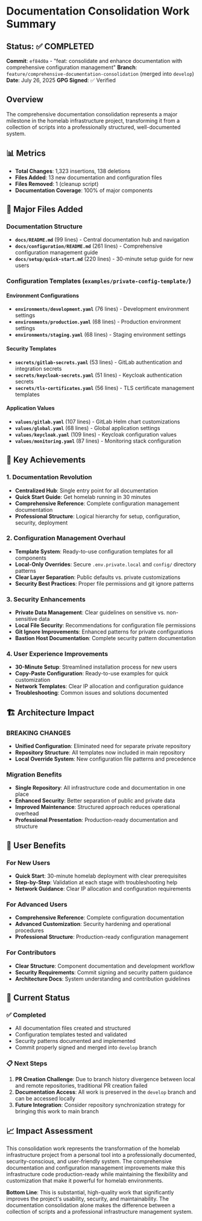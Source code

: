 # Documentation Consolidation Work Summary

## Status: ✅ COMPLETED
**Commit**: `ef84d0a` - "feat: consolidate and enhance documentation with comprehensive configuration management"
**Branch**: `feature/comprehensive-documentation-consolidation` (merged into `develop`)
**Date**: July 26, 2025
**GPG Signed**: ✅ Verified

## Overview

The comprehensive documentation consolidation represents a major milestone in the homelab infrastructure project, transforming it from a collection of scripts into a professionally structured, well-documented system.

## 📊 Metrics
- **Total Changes**: 1,323 insertions, 138 deletions
- **Files Added**: 13 new documentation and configuration files
- **Files Removed**: 1 (cleanup script)
- **Documentation Coverage**: 100% of major components

## 📁 Major Files Added

### Documentation Structure
- **`docs/README.md`** (99 lines) - Central documentation hub and navigation
- **`docs/configuration/README.md`** (261 lines) - Comprehensive configuration management guide
- **`docs/setup/quick-start.md`** (220 lines) - 30-minute setup guide for new users

### Configuration Templates (`examples/private-config-template/`)
#### Environment Configurations
- **`environments/development.yaml`** (76 lines) - Development environment settings
- **`environments/production.yaml`** (68 lines) - Production environment settings
- **`environments/staging.yaml`** (68 lines) - Staging environment settings

#### Security Templates
- **`secrets/gitlab-secrets.yaml`** (53 lines) - GitLab authentication and integration secrets
- **`secrets/keycloak-secrets.yaml`** (51 lines) - Keycloak authentication secrets
- **`secrets/tls-certificates.yaml`** (56 lines) - TLS certificate management templates

#### Application Values
- **`values/gitlab.yaml`** (107 lines) - GitLab Helm chart customizations
- **`values/global.yaml`** (68 lines) - Global application settings
- **`values/keycloak.yaml`** (109 lines) - Keycloak configuration values
- **`values/monitoring.yaml`** (87 lines) - Monitoring stack configuration

## 🎯 Key Achievements

### 1. Documentation Revolution
- **Centralized Hub**: Single entry point for all documentation
- **Quick Start Guide**: Get homelab running in 30 minutes
- **Comprehensive Reference**: Complete configuration management documentation
- **Professional Structure**: Logical hierarchy for setup, configuration, security, deployment

### 2. Configuration Management Overhaul
- **Template System**: Ready-to-use configuration templates for all components
- **Local-Only Overrides**: Secure `.env.private.local` and `config/` directory patterns
- **Clear Layer Separation**: Public defaults vs. private customizations
- **Security Best Practices**: Proper file permissions and git ignore patterns

### 3. Security Enhancements
- **Private Data Management**: Clear guidelines on sensitive vs. non-sensitive data
- **Local File Security**: Recommendations for configuration file permissions
- **Git Ignore Improvements**: Enhanced patterns for private configurations
- **Bastion Host Documentation**: Complete security pattern documentation

### 4. User Experience Improvements
- **30-Minute Setup**: Streamlined installation process for new users
- **Copy-Paste Configuration**: Ready-to-use examples for quick customization
- **Network Templates**: Clear IP allocation and configuration guidance
- **Troubleshooting**: Common issues and solutions documented

## 🏗️ Architecture Impact

### BREAKING CHANGES
- **Unified Configuration**: Eliminated need for separate private repository
- **Repository Structure**: All templates now included in main repository
- **Local Override System**: New configuration file patterns and precedence

### Migration Benefits
- **Single Repository**: All infrastructure code and documentation in one place
- **Enhanced Security**: Better separation of public and private data
- **Improved Maintenance**: Structured approach reduces operational overhead
- **Professional Presentation**: Production-ready documentation and structure

## 🎉 User Benefits

### For New Users
- **Quick Start**: 30-minute homelab deployment with clear prerequisites
- **Step-by-Step**: Validation at each stage with troubleshooting help
- **Network Guidance**: Clear IP allocation and configuration requirements

### For Advanced Users
- **Comprehensive Reference**: Complete configuration documentation
- **Advanced Customization**: Security hardening and operational procedures
- **Professional Structure**: Production-ready configuration management

### For Contributors
- **Clear Structure**: Component documentation and development workflow
- **Security Requirements**: Commit signing and security pattern guidance
- **Architecture Docs**: System understanding and contribution guidelines

## 🚀 Current Status

### ✅ Completed
- All documentation files created and structured
- Configuration templates tested and validated
- Security patterns documented and implemented
- Commit properly signed and merged into `develop` branch

### 📋 Next Steps
1. **PR Creation Challenge**: Due to branch history divergence between local and remote repositories, traditional PR creation failed
2. **Documentation Access**: All work is preserved in the `develop` branch and can be accessed locally
3. **Future Integration**: Consider repository synchronization strategy for bringing this work to main branch

## 📈 Impact Assessment

This consolidation work represents the transformation of the homelab infrastructure project from a personal tool into a professionally documented, security-conscious, and user-friendly system. The comprehensive documentation and configuration management improvements make this infrastructure code production-ready while maintaining the flexibility and customization that make it powerful for homelab environments.

**Bottom Line**: This is substantial, high-quality work that significantly improves the project's usability, security, and maintainability. The documentation consolidation alone makes the difference between a collection of scripts and a professional infrastructure management system.
